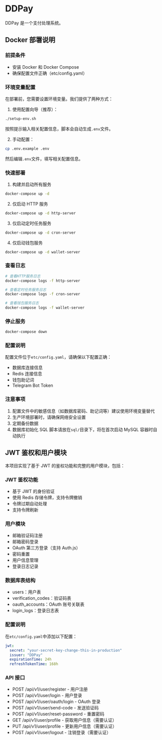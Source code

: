 # DDPay

DDPay 是一个支付处理系统。

## Docker 部署说明

### 前提条件

- 安装 Docker 和 Docker Compose
- 确保配置文件正确（etc/config.yaml）

### 环境变量配置

在部署前，您需要设置环境变量。我们提供了两种方式：

1. 使用配置向导（推荐）：

```bash
./setup-env.sh
```

按照提示输入相关配置信息，脚本会自动生成`.env`文件。

2. 手动配置：

```bash
cp .env.example .env
```

然后编辑`.env`文件，填写相关配置信息。

### 快速部署

1. 构建并启动所有服务

```bash
docker-compose up -d
```

2. 仅启动 HTTP 服务

```bash
docker-compose up -d http-server
```

3. 仅启动定时任务服务

```bash
docker-compose up -d cron-server
```

4. 仅启动钱包服务

```bash
docker-compose up -d wallet-server
```

### 查看日志

```bash
# 查看HTTP服务日志
docker-compose logs -f http-server

# 查看定时任务服务日志
docker-compose logs -f cron-server

# 查看钱包服务日志
docker-compose logs -f wallet-server
```

### 停止服务

```bash
docker-compose down
```

### 配置说明

配置文件位于`etc/config.yaml`，请确保以下配置正确：

- 数据库连接信息
- Redis 连接信息
- 钱包助记词
- Telegram Bot Token

### 注意事项

1. 配置文件中的敏感信息（如数据库密码、助记词等）建议使用环境变量替代
2. 生产环境部署时，请确保网络安全设置
3. 定期备份数据
4. 数据库初始化 SQL 脚本请放在`sql/`目录下，将在首次启动 MySQL 容器时自动执行

## JWT 鉴权和用户模块

本项目实现了基于 JWT 的鉴权功能和完整的用户模块，包括：

### JWT 鉴权功能

- 基于 JWT 的身份验证
- 使用 Redis 存储令牌，支持令牌撤销
- 令牌过期自动处理
- 支持令牌刷新

### 用户模块

- 邮箱验证码注册
- 邮箱密码登录
- OAuth 第三方登录（支持 Auth.js）
- 密码重置
- 用户信息管理
- 登录日志记录

### 数据库表结构

- users：用户表
- verification_codes：验证码表
- oauth_accounts：OAuth 账号关联表
- login_logs：登录日志表

### 配置说明

在`etc/config.yaml`中添加以下配置：

```yaml
jwt:
  secret: "your-secret-key-change-this-in-production"
  issuer: "DDPay"
  expirationTime: 24h
  refreshTokenTime: 168h
```

### API 接口

- POST /api/v1/user/register - 用户注册
- POST /api/v1/user/login - 用户登录
- POST /api/v1/user/oauth/login - OAuth 登录
- POST /api/v1/user/send-code - 发送验证码
- POST /api/v1/user/reset-password - 重置密码
- GET /api/v1/user/profile - 获取用户信息（需要认证）
- PUT /api/v1/user/profile - 更新用户信息（需要认证）
- POST /api/v1/user/logout - 注销登录（需要认证）
